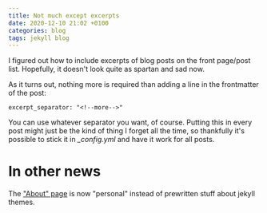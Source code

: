 ```yaml
---
title: Not much except excerpts
date: 2020-12-10 21:02 +0100
categories: blog
tags: jekyll blog
---
```


I figured out how to include excerpts of blog posts on the front page/post list. Hopefully, it doesn't look quite as spartan and sad now.

<!--more-->

As it turns out, nothing more is required than adding a line in the frontmatter of the post:

    excerpt_separator: "<!--more-->"

You can use whatever separator you want, of course. Putting this in every post might just be the kind of thing I forget all the time, so thankfully it's possible to stick it in *_config.yml* and have it work for all posts.

# In other news
The ["About" page](/about) is now "personal" instead of prewritten stuff about jekyll themes.


